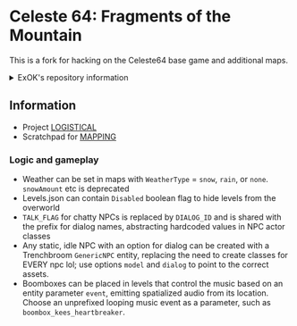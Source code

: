 # Celeste 64: Fragments of the Mountain

This is a fork for hacking on the Celeste64 base game and additional maps.

<details>
  <summary>ExOK's repository information</summary>

This is the source code and general information for _Celeste 64: Fragments of the Mountain_, a game made by the original Celeste developers in under 2 weeks for Celeste's 6th Anniversary. We haven't done a lot of 3D development so much of this is not very optimized, it's coded in libraries mostly intended for 2D games, and we put it all together very, very quickly. Consider this similar to a weekend jam game, so experiment and learn at your own risk!

You can find prebuilt version of the game on [itch.io](https://maddymakesgamesinc.itch.io/celeste64).

### Installation

- You need [.NET 8.0](https://dotnet.microsoft.com/en-us/download/dotnet/8.0)
- Clone this repo, make sure NuGet packages are found with `dotnet restore`
- Run `Celeste64.csproj` with `dotnet run` or `dotnet build`

### Libraries Used

- [Foster](https://github.com/FosterFramework/Foster) + [SDL2](https://github.com/libsdl-org/sdl): Input/Windowing/Rendering
- [SledgeFormats](https://github.com/LogicAndTrick/sledge-formats): Parsing TrenchBroom level formats
- [SharpGLTF](https://github.com/vpenades/SharpGLTF): Parsing and Animating glTF2 models
- [FMOD](https://www.fmod.com): For Music and Sound Effects

### Tools Used

- [TrenchBroom](https://trenchbroom.github.io/): For Level Editing
- [Blender](https://www.blender.org/): For creating 3D Models
- [Aseprite](https://www.aseprite.org/): For drawing Textures

### Resources Used

- [khronos glTF Tutorials](https://github.khronos.org/glTF-Tutorials/gltfTutorial/gltfTutorial_020_Skins.html#the-joint-matrices): To figure out how Mesh Skins/Bones work
- [LearnOpenGL](https://learnopengl.com/Advanced-OpenGL/Depth-testing): For general rendering concepts / normalizing Depth
- [Kenny's Input Prompts](https://kenney.nl/assets/input-prompts): For UI Button Prompts
- [Renogare](https://www.dafont.com/renogare.font): Main font

### Created By ...

- [Maddy Thorson](http://maddymakesgames.com/)
- [Noel Berry](https://noelberry.ca)
- [Amora B.](https://amorabettany.com)
- [Pedro "Saint11" Medeiros](http://saint11.org/)
- [Power Up Audio](https://powerupaudio.com/)
- [Lena Raine](https://lena.fyi/)
- [Heidy Motta](https://www.heidy.page/).

### License

- The Celeste IP and everything in the `Content` folder are owned by [Maddy Makes Games, Inc](https://www.maddymakesgames.com/).
- The `Source` folder, with exceptions where noted, is [licensed under MIT](Source/License.txt).
- The `Source/Audio/FMOD` folder contains bindings and binaries from FMOD.
- We're fine with non-commercial Mods / Levels / Fan Games using assets from the `Content` folder as long as it's clear it is not made by the Celeste team or endorsed by us.

</details>

## Information

- Project [LOGISTICAL](LOGISTICAL.md)
- Scratchpad for [MAPPING](MAPPING.md)

### Logic and gameplay

- Weather can be set in maps with `WeatherType` = `snow`, `rain`, or `none`. `snowAmount` etc is deprecated
- Levels.json can contain `Disabled` boolean flag to hide levels from the overworld
- `TALK_FLAG` for chatty NPCs is replaced by `DIALOG_ID` and is shared with the prefix for dialog names, abstracting hardcoded values in NPC actor classes
- Any static, idle NPC with an option for dialog can be created with a Trenchbroom `GenericNPC` entity, replacing the need to create classes for EVERY npc lol; use options `model` and `dialog` to point to the correct assets.
- Boomboxes can be placed in levels that control the music based on an entity parameter `event`, emitting spatialized audio from its location. Choose an unprefixed looping music event as a parameter, such as `boombox_kees_heartbreaker`.

